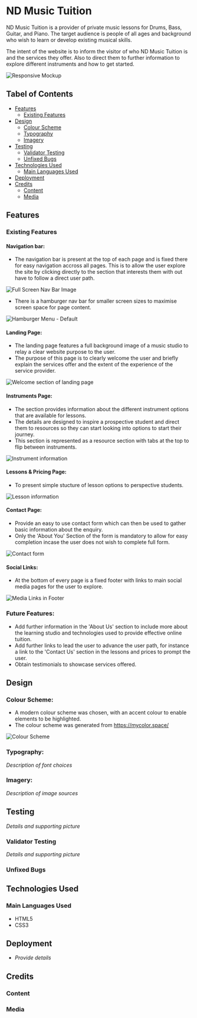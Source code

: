 # ND Music Tuition

ND Music Tuition is a provider of private music lessons for Drums, Bass, Guitar, and Piano. The target audience is people of all ages and background who wish to learn or develop existing musical skills.

The intent of the  website is to inform the visitor of who ND Music Tuition is and the services they offer. Also to direct them to further information to explore different instruments and how to get started.

![Responsive Mockup](Documentation/ND_Tuition_Mock_Up.png)

## Tabel of Contents
+ [Features](#features "Features")
  + [Existing Features](#existing-features "Existing Features")
+ [Design](#design "Design")
  + [Colour Scheme](#colour-scheme "Colour Scheme")
  + [Typography](#typography "Typography")
  + [Imagery](#imagery "Imagery")
+ [Testing](#testing "Testing")
  + [Validator Testing](#validator-testing "Validator Testing")
  + [Unfixed Bugs](#unfixed-bugs "Unfixed Bugs")
+ [Technologies Used](#technologies-used "Technologies Used")
  + [Main Languages Used](#main-languages-used "Main Languages Used")
+ [Deployment](#deployment "Deployment")
+ [Credits](#credits "Credits")
  + [Content](#content "Content")
  + [Media](#media "Media")

## Features

### Existing Features
#### Navigation bar:
- The navigation bar is present at the top of each page and is fixed there for easy navigation accross all pages. This is to allow the user explore the site by clicking directly to the section that interests them with out have to follow a direct user path.

![Full Screen Nav Bar Image](Documentation/Full_screen_nav_bar.png)

- There is a hamburger nav bar for smaller screen sizes to maximise screen space for page content.

![Hamburger Menu - Default](Documentation/Hamburger_menu_1.png)

#### Landing Page:
- The landing page features a full background image of a music studio to relay a clear website purpose to the user.
- The purpose of this page is to clearly welcome the user and briefly explain the services offer and the extent of the experience of the service provider.

![Welcome section of landing page](Documentation/Landing_page.png)

#### Instruments Page:
- The section provides information about the different instrument options that are available for lessons.
- The details are designed to inspire a prospective student and direct them to resources so they can start looking into options to start their journey.
- This section is represented as a resource section with tabs at the top to flip between instruments.

![Instrument information](Documentation/Instruments.png)

#### Lessons & Pricing Page:
- To present simple stucture of lesson options to perspective students.

![Lesson information](Documentation/Lessons.png)

#### Contact Page:
- Provide an easy to use contact form which can then be used to gather basic information about the enquiry.
- Only the 'About You' Section of the form is mandatory to allow for easy completion incase the user does not wish to complete full form.

![Contact form](Documentation/Contact_form.png)

#### Social Links:
- At the bottom of every page is a fixed footer with links to main social media pages for the user to explore.

![Media Links in Footer](Documentation/Footer.png)

### Future Features:
- Add further information in the 'About Us' section to include more about the learning studio and technologies used to provide effective online tuition.
- Add further links to lead the user to advance the user path, for instance a link to the 'Contact Us' section in the lessons and prices to prompt the user.
- Obtain testimonials to showcase services offered.

## Design

### Colour Scheme:
- A modern colour scheme was chosen, with an accent colour to enable elements to be highlighted. 
- The colour scheme was generated from https://mycolor.space/

![Colour Scheme](Documentation/Colour.png)

### Typography:
*Description of font choices*

### Imagery:
*Description of image sources*


## Testing

*Details and supporting picture*

### Validator Testing
*Details and supporting picture*

### Unfixed Bugs

## Technologies Used
### Main Languages Used
- HTML5
- CSS3

## Deployment
- *Provide details*

## Credits

### Content

### Media

